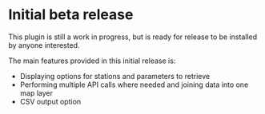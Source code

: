 # Initial beta release

This plugin is still a work in progress, but is ready for release to be installed by anyone interested.

The main features provided in this initial release is:
- Displaying options for stations and parameters to retrieve
- Performing multiple API calls where needed and joining data into one map layer
- CSV output option
